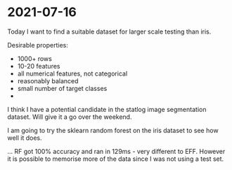 # 2021-07-16

Today I want to find a suitable dataset for larger scale testing than iris.  

Desirable properties:
- 1000+ rows
- 10-20 features
- all numerical features, not categorical
- reasonably balanced
- small number of target classes
- 

I think I have a potential candidate in the statlog image segmentation dataset.  Will give it a go over the weekend.

I am going to try the sklearn random forest on the iris dataset to see how well it does.  

... RF got 100% accuracy and ran in 129ms - very different to EFF.  However it is possible to memorise more of the data since I was not using a test set.  